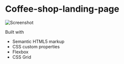 # Coffee-shop-landing-page

![Screenshot](https://github.com/0Fly98/Coffee-shop-landing-page/assets/122810726/14f283f8-4c97-4465-b8df-a645e831912f)

Built with

- Semantic HTML5 markup
- CSS custom properties
- Flexbox
- CSS Grid
